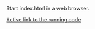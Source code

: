Start index.html in a web browser.

[Active link to the running code](ecosystem.legionworksgames.com)